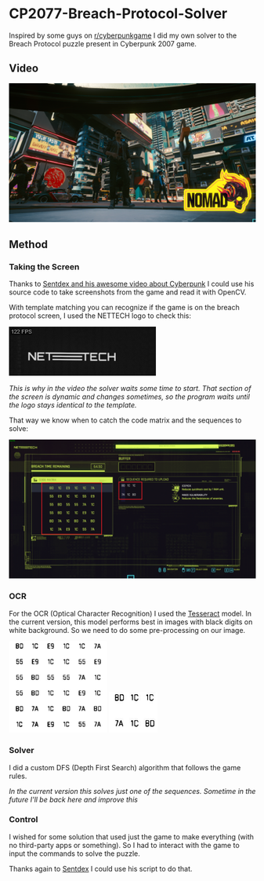 # CP2077-Breach-Protocol-Solver
Inspired by some guys on [r/cyberpunkgame](https://www.reddit.com/r/cyberpunkgame/) I did my own solver to the Breach Protocol puzzle present in Cyberpunk 2007 game.

## Video

[![Solver Video](img/print.png)](https://youtu.be/Mq8mgAa2o6c "Cyberpunk 2077 - Breach Protocol Solver with Python")


## Method

### Taking the Screen

Thanks to [Sentdex and his awesome video about Cyberpunk](https://www.youtube.com/watch?v=dUU6ZsJlZKQ&t=1003s&ab_channel=sentdex) I could use his source code to take screenshots from the game and read it with OpenCV.

With template matching you can recognize if the game is on the breach protocol screen, I used the NETTECH logo to check this:

![NETTECH](utils/template.png)


*This is why in the video the solver waits some time to start. That section of the screen is dynamic and changes sometimes, so the program waits until the logo stays identical to the template.*


That way we know when to catch the code matrix and the sequences to solve:

![Solver Video](img/sections.png)

### OCR

For the OCR (Optical Character Recognition) I used the [Tesseract](https://nanonets.com/blog/ocr-with-tesseract/) model. In the current version, this model performs best in images with black digits on white background. So we need to do some pre-processing on our image.

<p float="left">
  <img src="img/matrix_processed.png" width="200" />
  <img src="img/sequences.png" width="100" /> 
</p>



### Solver

I did a custom DFS (Depth First Search) algorithm that follows the game rules. 

*In the current version this solves just one of the sequences. Sometime in the future I'll be back here and improve this*

### Control

I wished for some solution that used just the game to make everything (with no third-party apps or something). So I had to interact with the game to input the commands to solve the puzzle.

Thanks again to [Sentdex](https://www.youtube.com/channel/UCfzlCWGWYyIQ0aLC5w48gBQ) I could use his script to do that.
